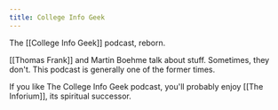 ```yaml
---
title: College Info Geek
---
```


The [[College Info Geek]] podcast, reborn.

[[Thomas Frank]] and Martin Boehme talk about stuff. Sometimes, they don't. This podcast is generally one of the former times.

If you like The College Info Geek podcast, you'll probably enjoy [[The Inforium]], its spiritual successor.